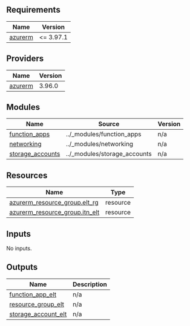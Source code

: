 <!-- markdownlint-disable -->
<!-- BEGIN_TF_DOCS -->
## Requirements

| Name | Version |
|------|---------|
| <a name="requirement_azurerm"></a> [azurerm](#requirement\_azurerm) | <= 3.97.1 |

## Providers

| Name | Version |
|------|---------|
| <a name="provider_azurerm"></a> [azurerm](#provider\_azurerm) | 3.96.0 |

## Modules

| Name | Source | Version |
|------|--------|---------|
| <a name="module_function_apps"></a> [function\_apps](#module\_function\_apps) | ../_modules/function_apps | n/a |
| <a name="module_networking"></a> [networking](#module\_networking) | ../_modules/networking | n/a |
| <a name="module_storage_accounts"></a> [storage\_accounts](#module\_storage\_accounts) | ../_modules/storage_accounts | n/a |

## Resources

| Name | Type |
|------|------|
| [azurerm_resource_group.elt_rg](https://registry.terraform.io/providers/hashicorp/azurerm/latest/docs/resources/resource_group) | resource |
| [azurerm_resource_group.itn_elt](https://registry.terraform.io/providers/hashicorp/azurerm/latest/docs/resources/resource_group) | resource |

## Inputs

No inputs.

## Outputs

| Name | Description |
|------|-------------|
| <a name="output_function_app_elt"></a> [function\_app\_elt](#output\_function\_app\_elt) | n/a |
| <a name="output_resource_group_elt"></a> [resource\_group\_elt](#output\_resource\_group\_elt) | n/a |
| <a name="output_storage_account_elt"></a> [storage\_account\_elt](#output\_storage\_account\_elt) | n/a |
<!-- END_TF_DOCS -->
